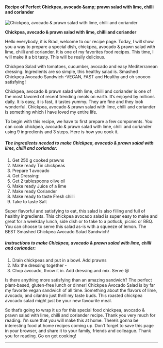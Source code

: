             

#### Recipe of Perfect Chickpea, avocado &amp;amp; prawn salad with lime, chilli and coriander

![Chickpea, avocado &amp; prawn salad with lime, chilli and coriander](https://img-global.cpcdn.com/recipes/9c6c418c8334a2db/751x532cq70/chickpea-avocado-prawn-salad-with-lime-chilli-and-coriander-recipe-main-photo.jpg)

**Chickpea, avocado &amp; prawn salad with lime, chilli and coriander**

Hello everybody, it is Brad, welcome to our recipe page. Today, I will show you a way to prepare a special dish, chickpea, avocado & prawn salad with lime, chilli and coriander. It is one of my favorites food recipes. This time, I will make it a bit tasty. This will be really delicious.

Chickpea Salad with tomatoes, cucumber, avocado and easy Mediterranean dressing. Ingredients are so simple, this healthy salad is. Smashed Chickpea Avocado Sandwich -VEGAN, FAST and Healthy and oh sooooo satisfying!

Chickpea, avocado & prawn salad with lime, chilli and coriander is one of the most favored of recent trending meals on earth. It’s enjoyed by millions daily. It is easy, it is fast, it tastes yummy. They are fine and they look wonderful. Chickpea, avocado & prawn salad with lime, chilli and coriander is something which I have loved my entire life.

To begin with this recipe, we have to first prepare a few components. You can cook chickpea, avocado & prawn salad with lime, chilli and coriander using 9 ingredients and 3 steps. Here is how you cook it.

##### The ingredients needed to make Chickpea, avocado & prawn salad with lime, chilli and coriander:

1.  Get 250 g cooked prawns
2.  Make ready Tin chickpeas
3.  Prepare 1 avocado
4.  Get Dressing:
5.  Get 2 tablespoons olive oil
6.  Make ready Juice of a lime
7.  Make ready Coriander
8.  Make ready to taste Fresh chilli
9.  Take to taste Salt

Super flavorful and satisfying to eat, this salad is also filling and full of healthy ingredients. This chickpea avocado salad is super easy to make and great for a weekday lunch, side dish or to take to a potluck, picnic or BBQ. You can choose to serve this salad as-is with a squeeze of lemon. The BEST Smashed Chickpea Avocado Salad Sandwich!

##### Instructions to make Chickpea, avocado & prawn salad with lime, chilli and coriander:

1.  Drain chickpeas and put in a bowl. Add prawns
2.  Mix the dressing together -
3.  Chop avocado, throw it in. Add dressing and mix. Serve 😆

Is there anything more satisfying than an amazing sandwich? The perfect plant-based, gluten-free lunch or dinner! Chickpea Avocado Salad is by far my favorite vegan sandwich of all time. Something about the flavors of lime, avocado, and cilantro just thrill my taste buds. This roasted chickpea avocado salad might just be your new favourite meal.

So that’s going to wrap it up for this special food chickpea, avocado & prawn salad with lime, chilli and coriander recipe. Thank you very much for reading. I’m sure that you will make this at home. There’s gonna be interesting food at home recipes coming up. Don’t forget to save this page in your browser, and share it to your family, friends and colleague. Thank you for reading. Go on get cooking!

* * *